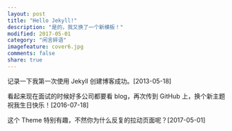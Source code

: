 ```yaml
---
layout: post
title: "Hello Jekyll!"
description: "是的，我又换了一个新模板！"
modified: 2017-05-01
category: "闲言碎语"
imagefeature: cover6.jpg
comments: false
share: true
---
```


记录一下我第一次使用 Jekyll 创建博客成功。[2013-05-18]

看起来现在面试的时候好多公司都要看 blog，再次传到 GitHub 上，换个新主题祝我生日快乐！[2016-07-18]

这个 Theme 特别有趣，不然你为什么反复的拉动页面呢？[2017-05-01]


